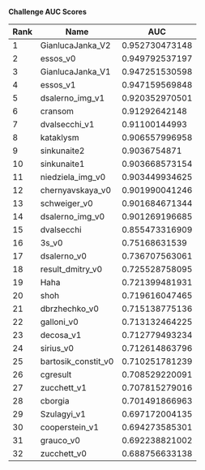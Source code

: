 **Challenge AUC Scores**


|Rank|Name|AUC|
|----|-----|---|
|1|GianlucaJanka_V2|0.952730473148| 
|2|essos_v0|0.949792537197| 
|3|GianlucaJanka_V1|0.947251530598| 
|4|essos_v1|0.947159569848| 
|5|dsalerno_img_v1|0.920352970501| 
|6|cransom|0.91292642148| 
|7|dvalsecchi_v1|0.91100144993| 
|8|kataklysm|0.906557996958| 
|9|sinkunaite2|0.9036754871| 
|10|sinkunaite1|0.903668573154| 
|11|niedziela_img_v0|0.903449934625| 
|12|chernyavskaya_v0|0.901990041246| 
|13|schweiger_v0|0.901684671344| 
|14|dsalerno_img_v0|0.901269196685| 
|15|dvalsecchi|0.855473316909| 
|16|3s_v0|0.75168631539| 
|17|dsalerno_v0|0.736707563061| 
|18|result_dmitry_v0|0.725528758095| 
|19|Haha|0.721399481931| 
|20|shoh|0.719616047465| 
|21|dbrzhechko_v0|0.715138775136| 
|22|galloni_v0|0.713132464225| 
|23|decosa_v1|0.712779493234| 
|24|sirius_v0|0.712614863796| 
|25|bartosik_constit_v0|0.710251781239| 
|26|cgresult|0.708529220091| 
|27|zucchett_v1|0.707815279016| 
|28|cborgia|0.701491866963| 
|29|Szulagyi_v1|0.697172004135| 
|30|cooperstein_v1|0.694273585301| 
|31|grauco_v0|0.692238821002| 
|32|zucchett_v0|0.688756633138| 
